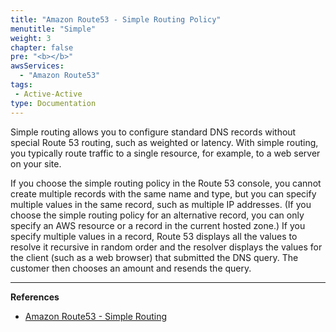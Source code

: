 ```yaml
---
title: "Amazon Route53 - Simple Routing Policy"
menutitle: "Simple"
weight: 3
chapter: false
pre: "<b></b>"
awsServices:
  - "Amazon Route53"
tags: 
 - Active-Active
type: Documentation
---
```



Simple routing allows you to configure standard DNS records without special Route 53 routing, such as weighted or latency. With simple routing, you typically route traffic to a single resource, for example, to a web server on your site.

If you choose the simple routing policy in the Route 53 console, you cannot create multiple records with the same name and type, but you can specify multiple values in the same record, such as multiple IP addresses. (If you choose the simple routing policy for an alternative record, you can only specify an AWS resource or a record in the current hosted zone.) If you specify multiple values in a record, Route 53 displays all the values to resolve it recursive in random order and the resolver displays the values for the client (such as a web browser) that submitted the DNS query. The customer then chooses an amount and resends the query.

---
**References**
- [Amazon Route53 - Simple Routing](https://docs.aws.amazon.com/Route53/latest/DeveloperGuide/routing-policy.html#routing-policy-simple)
